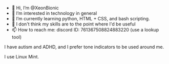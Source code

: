 - 👋 Hi, I’m @XeonBionic
- 👀 I’m interested in technology in general
- 🌱 I’m currently learning python, HTML + CSS, and bash scripting.
- 💞️ I don't think my skills are to the point where I'd be useful
- 📫 How to reach me:  discord ID: 761367508824883220 (use a lookup tool)

I have autism and ADHD, and I prefer tone indicators to be used around me.

I use Linux Mint.




<!---
XeonBionic/XeonBionic is a ✨ special ✨ repository because its `README.md` (this file) appears on your GitHub profile.
You can click the Preview link to take a look at your changes.
--->

